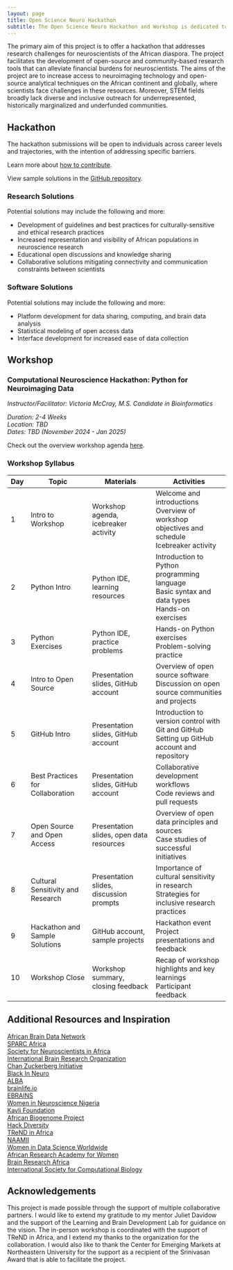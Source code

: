 ```yaml
---
layout: page
title: Open Science Neuro Hackathon
subtitle: The Open Science Neuro Hackathon and Workshop is dedicated to building training, research, and software tools for neuroscientists and researchers across the African diaspora and continent.
---
```


The primary aim of this project is to offer a hackathon that addresses research challenges for neuroscientists of the African diaspora. The project facilitates the development of open-source and community-based research tools that can alleviate financial burdens for neuroscientists. The aims of the project are to increase access to neuroimaging technology and open-source analytical techniques on the African continent and globally, where scientists face challenges in these resources. Moreover, STEM fields broadly lack diverse and inclusive outreach for underrepresented, historically marginalized and underfunded communities.

## Hackathon

The hackathon submissions will be open to individuals across career levels and trajectories, with the intention of addressing specific barriers.

Learn more about [how to contribute](https://github.com/victoriamccray/Hackathon/blob/main/CONTRIBUTING.md).

View sample solutions in the [GitHub repository](https://github.com/victoriamccray/Hackathon/tree/main).

### Research Solutions

Potential solutions may include the following and more:

- Development of guidelines and best practices for culturally-sensitive and ethical research practices
- Increased representation and visibility of African populations in neuroscience research
- Educational open discussions and knowledge sharing
- Collaborative solutions mitigating connectivity and communication constraints between scientists

### Software Solutions

Potential solutions may include the following and more:

- Platform development for data sharing, computing, and brain data analysis
- Statistical modeling of open access data
- Interface development for increased ease of data collection

## Workshop

### Computational Neuroscience Hackathon: Python for Neuroimaging Data

*Instructor/Facilitator: Victoria McCray, M.S. Candidate in Bioinformatics*

*Duration: 2-4 Weeks*
<br>*Location: TBD*
<br>*Dates: TBD (November 2024 - Jan 2025)*

Check out the overview workshop agenda [here](assets/img/workshop-agenda.pdf).

### Workshop Syllabus

| Day | Topic                                     | Materials                                   | Activities                                                                                                             |
|-----|-------------------------------------------|---------------------------------------------|------------------------------------------------------------------------------------------------------------------------|
| 1   | Intro to Workshop                        | Workshop agenda, icebreaker activity        | Welcome and introductions<br>Overview of workshop objectives and schedule<br>Icebreaker activity                        |
| 2   | Python Intro                             | Python IDE, learning resources              | Introduction to Python programming language<br>Basic syntax and data types<br>Hands-on exercises                        |
| 3   | Python Exercises                         | Python IDE, practice problems              | Hands-on Python exercises<br>Problem-solving practice                                                                  |
| 4   | Intro to Open Source                     | Presentation slides, GitHub account        | Overview of open source software<br>Discussion on open source communities and projects                                  |
| 5   | GitHub Intro                             | Presentation slides, GitHub account        | Introduction to version control with Git and GitHub<br>Setting up GitHub account and repository                          |
| 6   | Best Practices for Collaboration         | Presentation slides, GitHub account        | Collaborative development workflows<br>Code reviews and pull requests                                                    |
| 7   | Open Source and Open Access                | Presentation slides, open data resources   | Overview of open data principles and sources<br>Case studies of successful initiatives                                  |
| 8   | Cultural Sensitivity and Research        | Presentation slides, discussion prompts    | Importance of cultural sensitivity in research<br>Strategies for inclusive research practices                           |
| 9   | Hackathon and Sample Solutions           | GitHub account, sample projects            | Hackathon event<br>Project presentations and feedback                                                              |
| 10  | Workshop Close                           | Workshop summary, closing feedback             | Recap of workshop highlights and key learnings<br>Participant feedback                   |


## Additional Resources and Inspiration

[African Brain Data Network](https://africanbraindatanetwork.com/)
<br>[SPARC Africa](https://sparcopen.org/people/sparc-africa/)
<br>[Society for Neuroscientists in Africa](https://sonafrica.org/)
<br>[International Brain Research Organization](https://ibro.org/)
<br>[Chan Zuckerberg Initiative](https://chanzuckerberg.com/eoss/)
<br>[Black In Neuro](https://blackinneuro.com/)
<br>[ALBA](https://www.alba.network/)
<br>[brainlife.io](https://brainlife.io/about/)
<br>[EBRAINS](https://www.ebrains.eu/)
<br>[Women in Neuroscience Nigeria](https://www.winng.org.ng/)
<br>[Kavli Foundation](https://www.kavlifoundation.org/)
<br>[African Biogenome Project](https://africanbiogenome.org/)
<br>[Hack Diversity](https://www.hackdiversity.com/)
<br>[TReND in Africa](https://trendinafrica.org/)
<br>[NAAMII](https://www.naamii.org.np/)
<br>[Women in Data Science Worldwide](https://www.widsworldwide.org/)
<br>[African Research Academy for Women](https://www.africanwomenresearchers.org/)
<br>[Brain Research Africa](https://brainafrica.org/)
<br>[International Society for Computational Biology](https://www.iscb.org/)

## Acknowledgements

This project is made possible through the support of multiple collaborative partners. I would like to extend my gratitude to my mentor Juliet Davidow and the support of the Learning and Brain Development Lab for guidance on the vision. The in-person workshop is coordinated with the support of TReND in Africa, and I extend my thanks to the organization for the collaboration. I would also like to thank the Center for Emerging Markets at Northeastern University for the support as a recipient of the Srinivasan Award that is able to facilitate the project.
